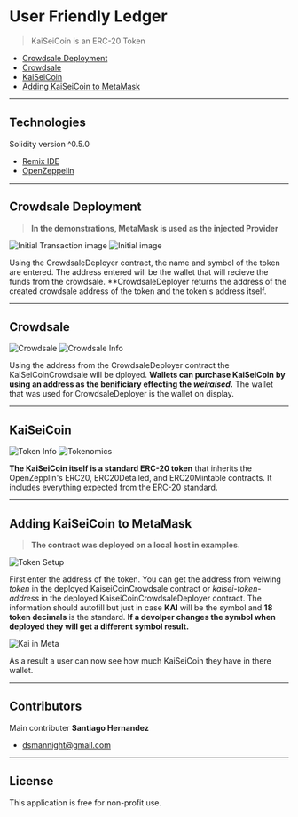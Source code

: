 # User Friendly Ledger

> KaiSeiCoin is an ERC-20 Token
* [Crowdsale Deployment](#crowdsale-deployment)
* [Crowdsale](#crowdsale)
* [KaiSeiCoin](#kaiseicoin)
* [Adding KaiSeiCoin to MetaMask](#adding-kaiseicoin-to-metamask)

---

## Technologies

Solidity version ^0.5.0 
* [Remix IDE](https://remix-project.org/)
* [OpenZeppelin](https://www.openzeppelin.com/)

---

## Crowdsale Deployment
> **In the demonstrations, MetaMask is used as the injected Provider**

![Initial Transaction image](images/Setup.png)
![Initial image](images/Addresses.png)

Using the CrowdsaleDeployer contract, the name and symbol of the token are entered. The address entered will be the wallet that will recieve the funds from the crowdsale. **CrowdsaleDeployer returns the address of the created crowdsale address of the token and the token's address itself.

---

## Crowdsale

![Crowdsale](images/Crowdsale.png)
![Crowdsale Info](images/CrowdsaleInfo.png)

Using the address from the CrowdsaleDeployer contract the KaiSeiCoinCrowdsale will be dployed. **Wallets can purchase KaiSeiCoin by using an address as the benificiary effecting the *weiraised*.** The wallet that was used for CrowdsaleDeployer is the wallet on display. 

---

## KaiSeiCoin

![Token Info](images/Token.png)
![Tokenomics](images/Tokenomics.png)

**The KaiSeiCoin itself is a standard ERC-20 token** that inherits the OpenZepplin's ERC20, ERC20Detailed, and ERC20Mintable contracts. It includes everything expected from the ERC-20 standard.

---

## Adding KaiSeiCoin to MetaMask
> **The contract was deployed on a local host in examples.**

![Token Setup](images/MetaMask.png)

First enter the address of the token. You can get the address from veiwing *token* in the deployed KaiseiCoinCrowdsale contract or *kaisei-token-address* in the deployed KaiseiCoinCrowdsaleDeployer contract. The information should autofill but just in case **KAI** will be the symbol and **18 token decimals** is the standard. **If a devolper changes the symbol when deployed they will get a different symbol result.**

![Kai in Meta](images/Kai.png)

As a result a user can now see how much KaiSeiCoin they have in there wallet. 

---

## Contributors

Main contributer **Santiago Hernandez**
- [dsmannight@gmail.com](dsmannight@gmail.com)

---

## License

This application is free for non-profit use.
